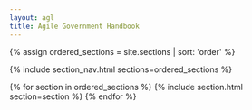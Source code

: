 ```yaml
---
layout: agl
title: Agile Government Handbook
---
```


{% assign ordered_sections = site.sections | sort: 'order' %}

<!-- Top in-page navigation links -->
{% include section_nav.html sections=ordered_sections %}

<!-- Section content -->
{% for section in ordered_sections %}
  {% include section.html section=section %}
{% endfor %}
